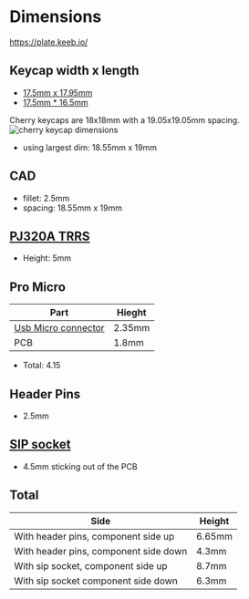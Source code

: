 # Dimensions
https://plate.keeb.io/
## Keycap width x length
* [17.5mm x 17.95mm](https://splitkb.com/products/kailh-choc-transparent-keycaps)
* [17.5mm * 16.5mm](https://splitkb.com/products/blank-mbk-choc-low-profile-keycaps?_pos=1&_sid=49b3f7271&_ss=r)

Cherry keycaps are 18x18mm with a 19.05x19.05mm spacing.
![cherry keycap dimensions](https://cdn.matt3o.com/uploads/2018/05/keycap-size-diagram.png)

* using largest dim: 18.55mm x 19mm

## CAD

* fillet: 2.5mm
* spacing: 18.55mm x 19mm

## [PJ320A TRRS](https://images-na.ssl-images-amazon.com/images/I/41tsh%2BKuNWL._AC_.jpg)

* Height: 5mm

## Pro Micro

| Part | Hieght |
| ---  | ------ |
| [Usb Micro connector](https://qph.fs.quoracdn.net/main-qimg-a146c969b048f1b117a71e0d7b1651de.webp) | 2.35mm |
| PCB  | 1.8mm |
* Total: 4.15

## Header Pins

* 2.5mm

## [SIP socket](https://www.jiatel.com/wp-content/uploads/2018/09/4.82-SIP-SOCKET.jpg)

* 4.5mm sticking out of the PCB

## Total
Side | Height
--- | ---
With header pins, component side up     | 6.65mm
With header pins, component side down   | 4.3mm
With sip socket, component side up      | 8.7mm
With sip socket component side down     | 6.3mm
